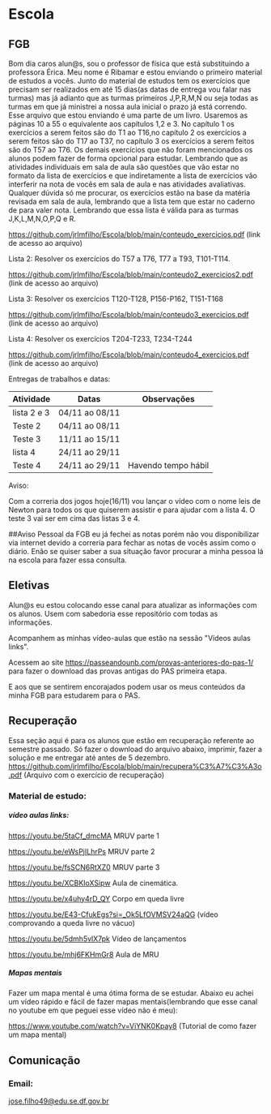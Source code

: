 # Escola
## FGB
Bom dia caros alun@s, sou o professor de física que está substituindo a professora Érica. Meu nome é Ribamar e estou enviando o primeiro material de estudos a vocês. Junto do material de estudos tem os exercícios que precisam ser realizados em até 15 dias(as datas de entrega vou falar nas turmas) mas já adianto que as turmas primeiros J,P,R,M,N ou seja todas as turmas em que já ministrei a nossa aula inicial o prazo já está correndo. Esse arquivo que estou enviando é uma parte de um livro. Usaremos as páginas 10 a 55 o equivalente aos capítulos 1,2 e 3. No capítulo 1 os exercícios a serem feitos são do T1 ao T16,no capítulo 2 os exercícios a serem feitos são do T17 ao T37, no capítulo 3 os exercícios a serem feitos são do T57 ao T76. Os demais exercícios que não foram mencionados os alunos podem fazer de forma opcional para estudar. Lembrando que as atividades individuais em sala de aula são questões que vão estar no formato da lista de exercícios e que indiretamente a lista de exercícios vão interferir na nota de vocês em sala de aula e nas atividades avaliativas. Qualquer dúvida só me procurar, os exercícios estão na base da matéria revisada em sala de aula, lembrando que a lista tem que estar no caderno de para valer nota.
Lembrando que essa lista é válida para as turmas J,K,L,M,N,O,P,Q e R.


https://github.com/jrlmfilho/Escola/blob/main/conteudo_exercicios.pdf (link de acesso ao arquivo)




Lista 2: Resolver os exercícios do T57 a T76, T77 a T93, T101-T114.

https://github.com/jrlmfilho/Escola/blob/main/conteudo2_exercicios2.pdf (link de acesso ao arquivo)

Lista 3:  Resolver os exercícios T120-T128, P156-P162, T151-T168

https://github.com/jrlmfilho/Escola/blob/main/conteudo3_exercicios.pdf (link de acesso ao arquivo)

Lista 4:  Resolver os exercícios T204-T233, T234-T244

https://github.com/jrlmfilho/Escola/blob/main/conteudo4_exercicios.pdf (link de acesso ao arquivo)

Entregas de trabalhos e datas:

| Atividade  | Datas        | Observações        | 
|------------|--------------|--------------------|
|lista 2 e 3 |04/11 ao 08/11|                    |
| Teste 2    |04/11 ao 08/11|                    |
| Teste 3    |11/11 ao 15/11|                    |
|lista 4     |24/11 ao 29/11|                    |
|Teste 4     |24/11 ao 29/11| Havendo tempo hábil|

Aviso:

Com a correria dos jogos hoje(16/11) vou lançar o vídeo com o nome leis de Newton para todos os que quiserem assistir e para ajudar com a lista 4. O teste 3 vai ser em cima das listas 3 e 4.

##Aviso
Pessoal da FGB eu já fechei as notas porém não vou disponibilizar via internet devido a correria para fechar as notas de vocês assim como o diário. Enão se quiser saber a sua situação favor procurar a minha pessoa lá na escola para fazer essa consulta.


## Eletivas
Alun@s eu estou colocando esse canal para atualizar as informações com os alunos. Usem com sabedoria esse repositório com todas as informações.

Acompanhem as minhas vídeo-aulas que estão na sessão "Vídeos aulas links".

Acessem ao site https://passeandounb.com/provas-anteriores-do-pas-1/ para fazer o download das provas antigas do PAS primeira etapa.

E aos que se sentirem encorajados podem usar os meus conteúdos da minha FGB para estudarem para o PAS.


## Recuperação
Essa seção aqui é para os alunos que estão em recuperação referente ao semestre passado. Só fazer o download do arquivo abaixo, imprimir, fazer a solução e me entregar até antes de 5 dezembro.  
https://github.com/jrlmfilho/Escola/blob/main/recupera%C3%A7%C3%A3o.pdf (Arquivo com o exercício de recuperação)
### Material de estudo:

##### vídeo aulas links:

https://youtu.be/5taCf_dmcMA MRUV parte 1

https://youtu.be/eWsPjILhrPs MRUV parte 2

https://youtu.be/fsSCN6RtXZ0 MRUV parte 3

https://youtu.be/XCBKIoXSipw Aula de cinemática.

https://youtu.be/x4uhy4rD_QY Corpo em queda livre

https://youtu.be/E43-CfukEgs?si=_Ok5LfOVMSV24aQG (vídeo comprovando a queda livre no vácuo)

https://youtu.be/5dmh5vlX7pk Vídeo de lançamentos

https://youtu.be/mhj6FKHmGr8 Aula de MRU
##### Mapas mentais
Fazer um mapa mental é uma ótima forma de se estudar. Abaixo eu achei um vídeo rápido e fácil de fazer mapas mentais(lembrando que esse canal no youtube em que peguei esse vídeo não é meu):

https://www.youtube.com/watch?v=ViYNK0Kpay8 (Tutorial de como fazer um mapa mental)


## Comunicação 
### Email:
jose.filho49@edu.se.df.gov.br




